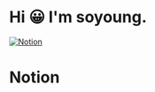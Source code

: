 # Hi 😀  I'm soyoung.
[![Notion](https://upload.wikimedia.org/wikipedia/commons/e/e9/Notion-logo.svg)](https://www.notion.so/9bb47da5dd9048f9909103ed9ec9f149)
# Notion
